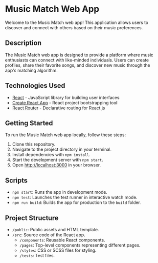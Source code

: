 # Music Match Web App

Welcome to the Music Match web app! This application allows users to discover and connect with others based on their music preferences.


## Description

The Music Match web app is designed to provide a platform where music enthusiasts can connect with like-minded individuals. Users can create profiles, share their favorite songs, and discover new music through the app's matching algorithm.



## Technologies Used

- [React](https://reactjs.org/) - JavaScript library for building user interfaces
- [Create React App](https://create-react-app.dev/) - React project bootstrapping tool
- [React Router](https://reactrouter.com/) - Declarative routing for React.js


## Getting Started

To run the Music Match web app locally, follow these steps:

1. Clone this repository.
2. Navigate to the project directory in your terminal.
3. Install dependencies with `npm install`.
4. Start the development server with `npm start`.
5. Open [http://localhost:3000](http://localhost:3000) in your browser.

## Scripts

- `npm start`: Runs the app in development mode.
- `npm test`: Launches the test runner in interactive watch mode.
- `npm run build`: Builds the app for production to the `build` folder.

## Project Structure

- `/public`: Public assets and HTML template.
- `/src`: Source code of the React app.
  - `/components`: Reusable React components.
  - `/pages`: Top-level components representing different pages.
  - `/styles`: CSS or SCSS files for styling.
  - `/tests`: Test files.


